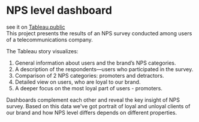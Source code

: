 # NPS level dashboard
see it on [Tableau.public](https://public.tableau.com/app/profile/polina.ostroukhova/viz/NPS_made_up_project_eng/Story)   
This project presents the results of an NPS survey conducted among users of a telecommunications company.

The Tableau story visualizes:

1. General information about users and the brand’s NPS categories.
2. A description of the respondents—users who participated in the survey.
3. Comparison of 2 NPS categories: promoters and detractors.
4. Detailed view on users, who are loyal to our brand.
5. A deeper focus on the most loyal part of users - promoters.

Dashboards complement each other and reveal the key insight of NPS survey. Based on this data we've got portrait of loyal and unloyal clients of our brand and how NPS level differs depends on different properties.
